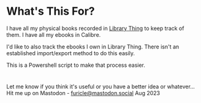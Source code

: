 # What's This For?

I have all my physical books recorded in [Library Thing](LibraryThing.com) to keep track of them.
I have all my ebooks in Calibre.

I'd like to also track the ebooks I own in Library Thing.
There isn't an established import/export method to do this easily.

This is a Powershell script to make that process easier.
#
Let me know if you think it's useful or you have a better idea or whatever...
Hit me up on Mastodon - furicle@mastodon.social Aug 2023
